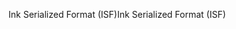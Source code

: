 <span data-ttu-id="b7629-101">Ink Serialized Format (ISF)</span><span class="sxs-lookup"><span data-stu-id="b7629-101">Ink Serialized Format (ISF)</span></span>